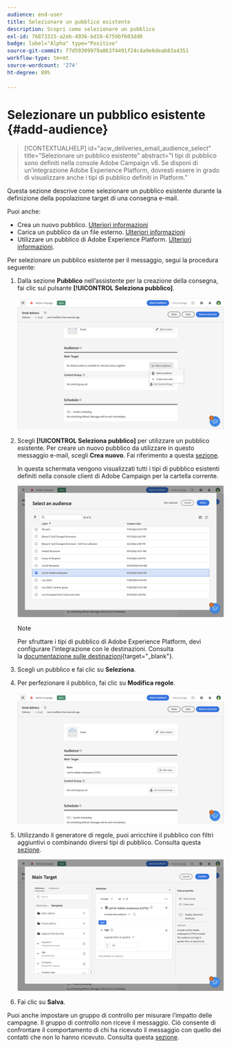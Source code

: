 ```yaml
---
audience: end-user
title: Selezionare un pubblico esistente
description: Scopri come selezionare un pubblico
exl-id: 76873315-a2eb-4936-bd10-6759bf603dd0
badge: label="Alpha" type="Positive"
source-git-commit: f7d59309979a063f4491f24c4a9e6deab83a4351
workflow-type: tm+mt
source-wordcount: '274'
ht-degree: 89%

---
```



# Selezionare un pubblico esistente {#add-audience}

>[!CONTEXTUALHELP]
>id="acw_deliveries_email_audience_select"
>title="Selezionare un pubblico esistente"
>abstract="I tipi di pubblico sono definiti nella console Adobe Campaign v8. Se disponi di un’integrazione Adobe Experience Platform, dovresti essere in grado di visualizzare anche i tipi di pubblico definiti in Platform."

Questa sezione descrive come selezionare un pubblico esistente durante la definizione della popolazione target di una consegna e-mail.

Puoi anche:

* Crea un nuovo pubblico. [Ulteriori informazioni](segment-builder.md)
* Carica un pubblico da un file esterno. [Ulteriori informazioni](file-audience.md)
* Utilizzare un pubblico di Adobe Experience Platform. [Ulteriori informazioni](aep-audience.md).


Per selezionare un pubblico esistente per il messaggio, segui la procedura seguente:

1. Dalla sezione **Pubblico** nell’assistente per la creazione della consegna, fai clic sul pulsante **[!UICONTROL Seleziona pubblico]**.

   ![](assets/create-audience.png)

1. Scegli **[!UICONTROL Seleziona pubblico]** per utilizzare un pubblico esistente. Per creare un nuovo pubblico da utilizzare in questo messaggio e-mail, scegli **Crea nuovo**. Fai riferimento a questa [sezione](segment-builder.md).

   In questa schermata vengono visualizzati tutti i tipi di pubblico esistenti definiti nella console client di Adobe Campaign per la cartella corrente.

   ![](assets/create-audience2.png)

   >[!NOTE]
   >
   >Per sfruttare i tipi di pubblico di Adobe Experience Platform, devi configurare l’integrazione con le destinazioni. Consulta la [documentazione sulle destinazioni](https://experienceleague.adobe.com/docs/experience-platform/destinations/home.html?lang=it){target="_blank"}.

1. Scegli un pubblico e fai clic su **Seleziona**.

1. Per perfezionare il pubblico, fai clic su **Modifica regole**.

   ![](assets/create-audience3.png)

1. Utilizzando il generatore di regole, puoi arricchire il pubblico con filtri aggiuntivi o combinando diversi tipi di pubblico. Consulta questa [sezione](segment-builder.md).

   ![](assets/create-audience4.png)

1. Fai clic su **Salva**.

Puoi anche impostare un gruppo di controllo per misurare l’impatto delle campagne. Il gruppo di controllo non riceve il messaggio. Ciò consente di confrontare il comportamento di chi ha ricevuto il messaggio con quello dei contatti che non lo hanno ricevuto. Consulta questa [sezione](control-group.md).